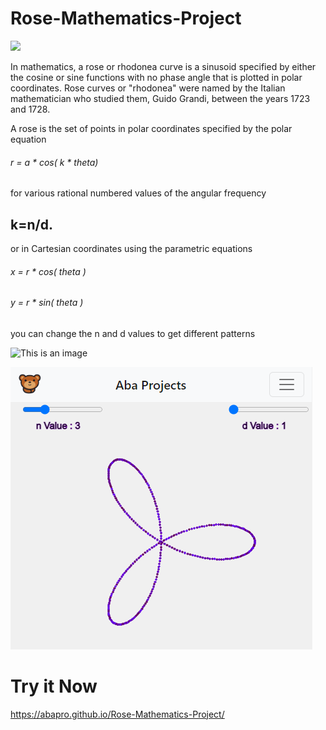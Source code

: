 # Rose-Mathematics-Project

![](https://study.com/cimages/multimages/16/rosesine77803074097057691.jpg)

In mathematics, a rose or rhodonea curve is a sinusoid specified by either the cosine or sine functions
with no phase angle that is plotted in polar coordinates. Rose curves or "rhodonea" were named by
the Italian mathematician who studied them, Guido Grandi, between the years 1723 and 1728.


A rose is the set of points in polar coordinates specified by the polar equation

###### r = a * cos( k * theta)

for various rational numbered values of the angular frequency

## k=n/d.

or in Cartesian coordinates using the parametric equations

###### x = r * cos( theta )

###### y = r * sin( theta )

you can change the n and d values to get different patterns


![This is an image](https://upload.wikimedia.org/wikipedia/commons/b/b4/Rose-rhodonea-curve-7x9-chart-improved.svg)

![](asset/Screenshot.png)
# Try it Now
https://abapro.github.io/Rose-Mathematics-Project/
